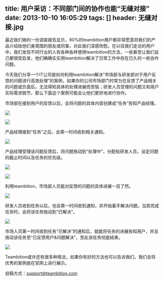 title: 用户采访：不同部门间的协作也能“无缝对接”
date: 2013-10-10 16:05:29
tags: []
header: 无缝对接.jpg
---
最近我们做的一份调查报告显示，90%的teambition用户都非常愿意将我们的产品介绍给他们身周围的朋友或同事，对此我们深感欣慰。在以往我们走访的用户中，我们发现不同行业的人有各种各样使用teambition的方法，一些甚至让我们自己都很受启发，他们确确实实用teambition解决了日常工作中存在已久的一些协作问题。

今天我们分享一个IT公司是如何利用teambition解决“市场部与研发部对于用户反馈的问题进行高效处理”的案例，如果你的公司市场部门时常为在反馈了产品相关的问题或负面后，无法得知具体的处理进展而苦恼；研发人员受理的问题又和用户实际需求脱节，那么下面这个案例可能会让他们更好地进行协作。

市场部在接到用户的反馈以后，会将问题的具体内容创建成“任务”告知产品经理。

![](/image/未标题-1.jpg)

![](/image/1381392527373未标题-2.jpg)

产品经理接到“任务”之后，会第一时间收到相关通知。

![](/image/未标题-3.jpg)

产品经理受理该问题反馈后，将问题拖动到“处理中”，分配给研发人员，设定问题的截止时间以及任务的优先级。

![](/image/未标题-4.jpg)

![](/image/未标题-5.jpg)

利用teambition，市场部人员能对反馈的问题的具体进展一目了然。

![](/image/未标题-6.jpg)

研发人员收到任务以后，也会第一时间收到通知，并开始着手解决问题。当其完成任务时，会将该任务拖动到“已解决”。

![](/image/未标题-7.jpg)

市场人员第一时间收到任务“已解决”的通知后，就能将任务的进展告知用户，并且拖动该任务至“已反馈用户&问题解决”，至此该任务彻底结束。

![](/image/未标题-8.jpg)

Teambition或许还有很多种用法，如果你有好的方法也可以告诉我们，我们会将优秀的案例放在官网上进行展示。

投稿方式：support@teambition.com